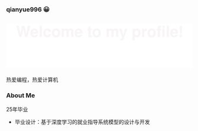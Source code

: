### qianyue996 😀
![](assets/Bottom_up.svg)
---
热爱编程，热爱计算机

### About Me
25年毕业
* 毕业设计：基于深度学习的就业指导系统模型的设计与开发
